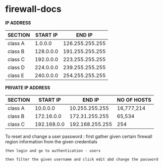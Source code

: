 # firewall-docs

**IP ADDRESS**

| SECTION | START IP | END IP | 
| --------------- | --------------- | --------------- |
| class A | 1.0.0.0 | 126.255.255.255 | 
| class B | 128.0.0.0 | 191.255.255.255 | 
| class C | 192.0.0.0 | 223.255.255.255 | 
| class D | 224.0.0.0 | 239.255.255.255 | 
| class E | 240.0.0.0 | 254.255.255.255 | 


**PRIVATE IP ADDRESS**


| SECTION | START IP | END IP | NO OF HOSTS |
| --------------- | --------------- | --------------- |--------------- |
| class A | 10.0.0.0 | 10.255.255.255 | 16,777,214 |
| class B | 172.16.0.0 | 172.31.255.255 | 65,534 |
| class C | 192.168.0.0 | 192.168.255.255 | 254 |



To reset and change a user password :
    first gather given certain firewall region information from the given credentials
    
    then login and go to authentication - users
    
    then filter the given username and click edit abd change the password
    

